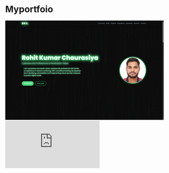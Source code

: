 # Myportfoio
![image alt](https://github.com/code777896/Myportfoio/blob/54f7a2bf48c007322a69c2b844ba10fba58bb238/a.png)
![image alt](https://github.com/code777896/Myportfoio/blob/ee2fa8459567127eab4d78ef61c8b2c837722f11/resume.pdf)
